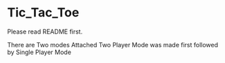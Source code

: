 # Tic_Tac_Toe
Please read README first.

There are Two modes Attached
Two Player Mode was made first followed by Single Player Mode
